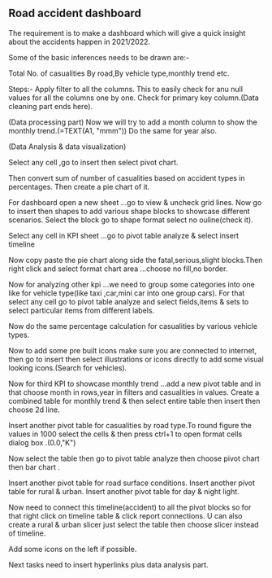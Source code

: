 ## Road accident dashboard

The requirement is to make a dashboard which will give a quick insight about the accidents happen in 2021/2022.

Some of the basic inferences needs to be drawn are:- 

Total No. of casualities
By road,By vehicle type,monthly trend etc.

Steps:-
Apply filter to all the columns. This to easily check for anu null values for all the columns one by one.
Check for primary key column.(Data cleaning part ends here).

(Data processing part)
Now we will try to add a month column to show the monthly trend.(=TEXT(A1, "mmm"))
Do the same for year also.

(Data Analysis & data visualization)

Select any cell ,go to insert then select pivot chart.

Then convert sum of number of casualities based on accident types in percentages.
Then create a pie chart of it.

For dashboard open a new sheet ...go to view & uncheck grid lines. Now go to insert then shapes to add various shape blocks to showcase different scenarios.
Select the block go to shape format select no ouline(check it).

Select any cell in KPI sheet ...go to pivot table analyze & select insert timeline

Now copy paste the pie chart along side the fatal,serious,slight blocks.Then right click and select format chart area ...choose no fill,no border.

Now for analyzing other kpi ...we need to group some categories into one like for vehicle type(like taxi ,car,mini car into one group cars). For that select any cell go to pivot table analyze and select fields,items & sets to select particular items from different labels.

Now do the same percentage calculation for casualities by various vehicle types.

Now to add some pre built icons make sure you are connected to internet, then go to insert then select illustrations or icons directly to add some visual looking icons.(Search for vehicles).

Now for third KPI to showcase monthly trend ...add a new pivot table and in that choose month in rows,year in filters and casualities in values. Create a combined table for monthly trend & then select entire table then insert then choose 2d line.

Insert another pivot table for casualities by road type.To round figure the values in 1000 select the cells & then press ctrl+1 to open format cells dialog box .(0.0,"K")

Now select the table then go to pivot table analyze then choose pivot chart then bar chart .

Insert another pivot table for road surface conditions.
Insert another pivot table for rural & urban.
Insert another pivot table for day & night light.

Now need to connect this timeline(accident) to all the pivot blocks so for that right click on timeline table & click report connections. U can also create a rural & urban slicer just select the table then choose slicer instead of timeline.

Add some icons on the left if possible.

Next tasks need to insert hyperlinks plus data analysis part.

